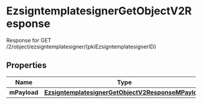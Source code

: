 

# EzsigntemplatesignerGetObjectV2Response

Response for GET /2/object/ezsigntemplatesigner/{pkiEzsigntemplatesignerID}

## Properties

| Name | Type | Description | Notes |
|------------ | ------------- | ------------- | -------------|
|**mPayload** | [**EzsigntemplatesignerGetObjectV2ResponseMPayload**](EzsigntemplatesignerGetObjectV2ResponseMPayload.md) |  |  |



